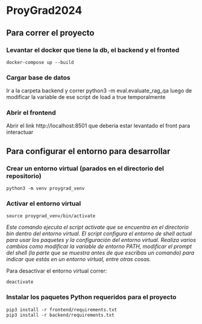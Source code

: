 # ProyGrad2024


## Para correr el proyecto

### Levantar el docker que tiene la db, el backend y el fronted

```console
docker-compose up --build
```

### Cargar base de datos

Ir a la carpeta backend y correr python3 -m eval.evaluate_rag_qa luego de modificar la variable de ese script de load a true temporalmente

### Abrir el frontend

Abrir el link http://localhost:8501 que deberia estar levantado el front para interactuar


## Para configurar el entorno para desarrollar

### Crear un entorno virtual (parados en el directorio del repositorio)

```console
python3 -m venv proygrad_venv
```

### Activar el entorno virtual

```console
source proygrad_venv/bin/activate
```

*Este comando ejecuta el script activate que se encuentra en el directorio bin dentro del entorno virtual. El script configura el entorno de shell actual para usar los paquetes y la configuración del entorno virtual. Realiza varios cambios como modificar la variable de entorno PATH, modificar el prompt del shell (la parte que se muestra antes de que escribas un comando) para indicar que estás en un entorno virtual, entre otras cosas.*

Para desactivar el entorno virtual correr: 
```console
deactivate
```

### Instalar los paquetes Python requeridos para el proyecto

```console
pip3 install -r frontend/requirements.txt
pip3 install -r backend/requirements.txt
```